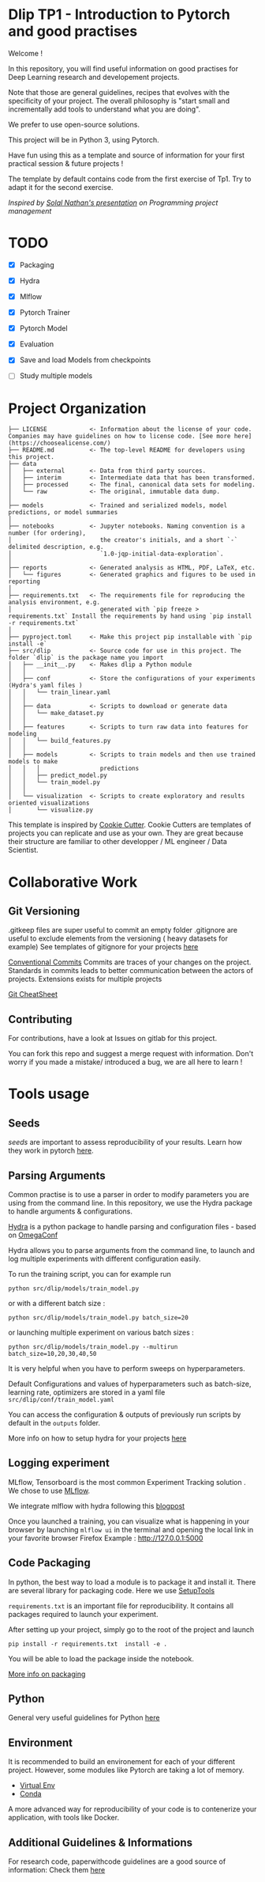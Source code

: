 # Dlip TP1 - Introduction to Pytorch and good practises
Welcome !

In this repository, you will find useful information  on good practises for Deep Learning research and developement projects.   

Note that those are general guidelines, recipes that evolves with the specificity of your project. The overall philosophy is "start small and incrementally add tools to understand what you are doing".

We prefer to use open-source solutions. 

This project will be in Python 3, using Pytorch. 

Have fun using this as a template and source of information for your first practical session & future projects !

The template by default contains code from the first exercise of Tp1. Try to adapt it for the second exercise.

*Inspired by [Solal Nathan's presentation](https://hebergement.universite-paris-saclay.fr/sepag/2023_05_24_Programming_Project_Management.pdf) on Programming project management*

# TODO

- [x] Packaging
- [x] Hydra
- [x] Mlflow
- [x] Pytorch Trainer
- [x] Pytorch Model
- [x] Evaluation 
- [x] Save and load Models from checkpoints 
- [ ] Study multiple models


# Project Organization



```
├── LICENSE            <- Information about the license of your code. Companies may have guidelines on how to license code. [See more here](https://choosealicense.com/)
├── README.md          <- The top-level README for developers using this project.
├── data
│   ├── external       <- Data from third party sources.
│   ├── interim        <- Intermediate data that has been transformed.
│   ├── processed      <- The final, canonical data sets for modeling.
│   └── raw            <- The original, immutable data dump.
│
├── models             <- Trained and serialized models, model predictions, or model summaries
│
├── notebooks          <- Jupyter notebooks. Naming convention is a number (for ordering),
│                         the creator's initials, and a short `-` delimited description, e.g.
│                         `1.0-jqp-initial-data-exploration`.
│
├── reports            <- Generated analysis as HTML, PDF, LaTeX, etc.
│   └── figures        <- Generated graphics and figures to be used in reporting
│ 
├── requirements.txt   <- The requirements file for reproducing the analysis environment, e.g.
│                         generated with `pip freeze > requirements.txt` Install the requirements by hand using `pip install -r requirements.txt`
│
├── pyproject.toml     <- Make this project pip installable with `pip install -e`
├── src/dlip           <- Source code for use in this project. The folder `dlip` is the package name you import
│   ├── __init__.py    <- Makes dlip a Python module
│   │
│   ├── conf           <- Store the configurations of your experiments (Hydra's yaml files )
│   │   └── train_linear.yaml
│   │
│   ├── data           <- Scripts to download or generate data
│   │   └── make_dataset.py
│   │
│   ├── features       <- Scripts to turn raw data into features for modeling
│   │   └── build_features.py
│   │
│   ├── models         <- Scripts to train models and then use trained models to make
│   │   │                 predictions
│   │   ├── predict_model.py
│   │   └── train_model.py
│   │
│   └── visualization  <- Scripts to create exploratory and results oriented visualizations
│       └── visualize.py

```

This template is inspired by [Cookie Cutter](https://drivendata.github.io/cookiecutter-data-science/). Cookie Cutters  are templates of projects you can replicate and use as your own. They are great because their structure are familiar to other developper / ML engineer / Data Scientist. 

 

# Collaborative Work 

## Git Versioning

.gitkeep files are super useful to commit an empty folder
.gitignore are useful to exclude elements from the versioning ( heavy datasets for example) See templates of gitignore for your projects [here](https://github.com/github/gitignore)

[Conventional Commits](https://www.conventionalcommits.org/en/v1.0.0/) Commits are traces of your changes on the project. Standards in commits leads to better communication between the actors of projects. Extensions exists for multiple projects 

[Git CheatSheet](https://training.github.com/downloads/github-git-cheat-sheet.pdf)

## Contributing

For contributions, have a look at Issues on gitlab for this project. 

You can fork this repo and suggest a merge request with information. Don't worry if you made a mistake/ introduced a bug, we are all here to learn ! 


# Tools usage 


## Seeds 

*seeds* are important to assess reproducibility of your results. Learn how they work in pytorch [here](https://pytorch.org/docs/stable/notes/randomness.html).


## Parsing Arguments

Common practise is to use a  parser in order to modify parameters you are using from the command line. In this repository, we use the Hydra package to handle arguments & configurations.


[Hydra](https://hydra.cc/docs/intro/) is a python package to handle parsing and configuration files 
	- based on [OmegaConf](https://github.com/omry/omegaconf)

Hydra allows you to parse arguments from the command line, to launch and log multiple experiments with different configuration easily. 

To run the training script, you can for example run 

```python src/dlip/models/train_model.py```

or with a different batch size :

```python src/dlip/models/train_model.py batch_size=20```

or launching multiple experiment on various batch sizes :

```python src/dlip/models/train_model.py --multirun batch_size=10,20,30,40,50```

It is very helpful when you have to perform sweeps on hyperparameters. 

Default Configurations and values of hyperparameters such as batch-size, learning rate, optimizers are stored in a yaml file ```src/dlip/conf/train_model.yaml```

You can access the configuration & outputs of previously run scripts by default in the ```outputs``` folder.

More info on how to setup hydra for your projects [here](https://towardsdatascience.com/complete-tutorial-on-how-to-use-hydra-in-machine-learning-projects-1c00efcc5b9b)

## Logging experiment

MLflow, Tensorboard is the most common Experiment Tracking solution .  We chose to use [MLflow](https://www.mlflow.org/).

We integrate mlflow with hydra following this [blogpost](https://medium.com/optuna/easy-hyperparameter-management-with-hydra-mlflow-and-optuna-783730700e7d
)

Once you launched a training, you can visualize what is happening in your browser by launching ```mlflow ui``` in the terminal and opening the local link in your favorite browser Firefox 
Example : http://127.0.0.1:5000

## Code Packaging 

In python, the best way to load a module is to package it and install it.  There are several library for packaging code. Here we use [SetupTools](https://setuptools.pypa.io/en/latest/userguide/quickstart.html)

`requirements.txt` is an important file for reproducibility. It contains all packages required to launch your experiment. 

After setting up your project, simply go to the root of the project and launch

```pip install -r requirements.txt  install -e . ```

You will be able to load the package inside the notebook. 

[More info on packaging](https://packaging.python.org/en/latest/)


## Python

General very useful guidelines for Python [here](https://docs.python-guide.org/) 


## Environment

It is recommended to build an environement for each of your different project. 
However, some modules like Pytorch are taking a lot of memory. 

 - [Virtual Env](https://realpython.com/python-virtual-environments-a-primer/)
 - [Conda](https://www.anaconda.com/download/)

 A more advanced way for reproducibility of your code is to contenerize your application, with tools like Docker. 

## Additional Guidelines & Informations 

For research code, paperwithcode guidelines are a good source of information:
Check them [here](https://github.com/paperswithcode/releasing-research-code/tree/master)